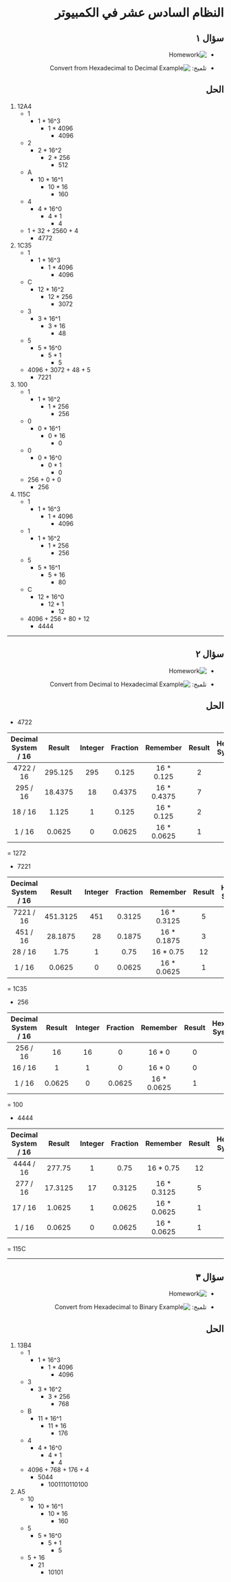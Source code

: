 <div dir="rtl">

# النظام السادس عشر في الكمبيوتر

## سؤال ١

- ![Homework](/resources/_6_hexa/questions/FirstQuestions.png)

- تلميح:
  ![Convert from Hexadecimal to Decimal Example](/resources/_6_hexa/hints/ConvertFromHexadecimalToDecimalExample.png)

## الحل

</div>

1. 12A4
    - 1
        - 1 * 16^3
            - 1 * 4096
                - 4096
    - 2
        - 2 * 16^2
            - 2 * 256
                - 512
    - A
        - 10 * 16^1
            - 10 * 16
                - 160
    - 4
        - 4 * 16^0
            - 4 * 1
                - 4
    - 1 + 32 + 2560 + 4
        - 4772
2. 1C35
    - 1
        - 1 * 16^3
            - 1 * 4096
                - 4096
    - C
        - 12 * 16^2
            - 12 * 256
                - 3072
    - 3
        - 3 * 16^1
            - 3 * 16
                - 48
    - 5
        - 5 * 16^0
            - 5 * 1
                - 5
    - 4096 + 3072 + 48 + 5
        - 7221
3. 100
    - 1
        - 1 * 16^2
            - 1 * 256
                - 256
    - 0
        - 0 * 16^1
            - 0 * 16
                - 0
    - 0
        - 0 * 16^0
            - 0 * 1
                - 0
    - 256 + 0 + 0
        - 256
4. 115C
    - 1
        - 1 * 16^3
            - 1 * 4096
                - 4096
    - 1
        - 1 * 16^2
            - 1 * 256
                - 256
    - 5
        - 5 * 16^1
            - 5 * 16
                - 80
    - C
        - 12 * 16^0
            - 12 * 1
                - 12
    - 4096 + 256 + 80 + 12
        - 4444

---

<div dir="rtl">

## سؤال ٢

- ![Homework](/resources/_6_hexa/questions/SecondQuestions.png)

- تلميح:
  ![Convert from Decimal to Hexadecimal Example](/resources/_6_hexa/hints/ConvertFromDecimalToHexadecimalExample.png)

## الحل

</div>

- 4722

| Decimal System / 16 | Result  | Integer | Fraction |  Remember   | Result | Hexadecimal System Digit |
|:-------------------:|:-------:|:-------:|:--------:|:-----------:|:------:|:------------------------:|
|      4722 / 16      | 295.125 |   295   |  0.125   | 16 * 0.125  |   2    |            2             |
|      295 / 16       | 18.4375 |   18    |  0.4375  | 16 * 0.4375 |   7    |            7             |
|       18 / 16       |  1.125  |    1    |  0.125   | 16 * 0.125  |   2    |            2             |
|       1 / 16        | 0.0625  |    0    |  0.0625  | 16 * 0.0625 |   1    |            1             |

= 1272

- 7221

| Decimal System / 16 |  Result  | Integer | Fraction |  Remember   | Result | Hexadecimal System Digit |
|:-------------------:|:--------:|:-------:|:--------:|:-----------:|:------:|:------------------------:|
|      7221 / 16      | 451.3125 |   451   |  0.3125  | 16 * 0.3125 |   5    |            5             |
|      451 / 16       | 28.1875  |   28    |  0.1875  | 16 * 0.1875 |   3    |            3             |
|       28 / 16       |   1.75   |    1    |   0.75   |  16 * 0.75  |   12   |            C             |
|       1 / 16        |  0.0625  |    0    |  0.0625  | 16 * 0.0625 |   1    |            1             |

= 1C35

- 256

| Decimal System / 16 | Result | Integer | Fraction |  Remember   | Result | Hexadecimal System Digit |
|:-------------------:|:------:|:-------:|:--------:|:-----------:|:------:|:------------------------:|
|      256 / 16       |   16   |   16    |    0     |   16 * 0    |   0    |            0             |
|       16 / 16       |   1    |    1    |    0     |   16 * 0    |   0    |            0             |
|       1 / 16        | 0.0625 |    0    |  0.0625  | 16 * 0.0625 |   1    |            1             |

= 100

- 4444

| Decimal System / 16 | Result  | Integer | Fraction |  Remember   | Result | Hexadecimal System Digit |
|:-------------------:|:-------:|:-------:|:--------:|:-----------:|:------:|:------------------------:|
|      4444 / 16      | 277.75  |    1    |   0.75   |  16 * 0.75  |   12   |            C             |
|      277 / 16       | 17.3125 |   17    |  0.3125  | 16 * 0.3125 |   5    |            5             |
|       17 / 16       | 1.0625  |    1    |  0.0625  | 16 * 0.0625 |   1    |            1             | 
|       1 / 16        | 0.0625  |    0    |  0.0625  | 16 * 0.0625 |   1    |            1             |

= 115C

---

<div dir="rtl">

## سؤال ٣

- ![Homework](/resources/_6_hexa/questions/ThirdQuestions.png)

- تلميح:
  ![Convert from Hexadecimal to Binary Example](/resources/_6_hexa/hints/ConvertFromHexadecimalToBinaryExample.png)

## الحل

</div>

1. 13B4
    - 1
        - 1 * 16^3
            - 1 * 4096
                - 4096
    - 3
        - 3 * 16^2
            - 3 * 256
                - 768
    - B
        - 11 * 16^1
            - 11 * 16
                - 176
    - 4
        - 4 * 16^0
            - 4 * 1
                - 4
    - 4096 + 768 + 176 + 4
        - 5044
            - 1001110110100
2. A5
    - 10
        - 10 * 16^1
            - 10 * 16
                - 160
    - 5
        - 5 * 16^0
            - 5 * 1
                - 5
    - 5 + 16
        - 21
            - 10101